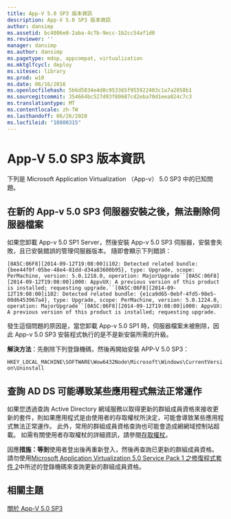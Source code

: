 ```yaml
---
title: App-V 5.0 SP3 版本資訊
description: App-V 5.0 SP3 版本資訊
author: dansimp
ms.assetid: bc4806e0-2aba-4c7b-9ecc-1b2cc54af1d0
ms.reviewer: ''
manager: dansimp
ms.author: dansimp
ms.pagetype: mdop, appcompat, virtualization
ms.mktglfcycl: deploy
ms.sitesec: library
ms.prod: w10
ms.date: 06/16/2016
ms.openlocfilehash: 5b6d5834e4d0c953365f955922403c1a7a2058b1
ms.sourcegitcommit: 354664bc527d93f80687cd2eba70d1eea024c7c3
ms.translationtype: MT
ms.contentlocale: zh-TW
ms.lasthandoff: 06/26/2020
ms.locfileid: "10800315"
---
```

# App-V 5.0 SP3 版本資訊


下列是 Microsoft Application Virtualization （App-v） 5.0 SP3 中的已知問題。

## 在新的 App-v 5.0 SP3 伺服器安裝之後，無法刪除伺服器檔案


如果您卸載 App-v 5.0 SP1 Server，然後安裝 App-v 5.0 SP3 伺服器，安裝會失敗，且已安裝錯誤的管理伺服器版本。 隨即會顯示下列錯誤：

`[0A5C:06F8][2014-09-12T19:08:00]i102: Detected related bundle: {bee44f0f-05be-48e4-81dd-d34a83600b95}, type: Upgrade, scope: PerMachine, version: 5.0.1218.0, operation: MajorUpgrade``[0A5C:06F8][2014-09-12T19:08:00]i000: AppvUX: A previous version of this product is installed; requesting upgrade.``[0A5C:06F8][2014-09-12T19:08:00]i102: Detected related bundle: {e1ca9d65-0ebf-4fd5-98e5-00d6453967a4}, type: Upgrade, scope: PerMachine, version: 5.0.1224.0, operation: MajorUpgrade``[0A5C:06F8][2014-09-12T19:08:00]i000: AppvUX: A previous version of this product is installed; requesting upgrade.`

發生這個問題的原因是，當您卸載 App-v 5.0 SP1 時，伺服器檔案未被刪除，因此 App-v 5.0 SP3 安裝程式執行的是不是新安裝所需的升級。

**解決方法**：先刪除下列登錄機碼，然後再開始安裝 APP-V 5.0 SP3：

`HKEY_LOCAL_MACHINE\SOFTWARE\Wow6432Node\Microsoft\Windows\CurrentVersion\Uninstall`

## 查詢 AD DS 可能導致某些應用程式無法正常運作


如果您透過查詢 Active Directory 網域服務以取得更新的群組成員資格來接收更新的套件，則如果應用程式是由使用者的存取權杖所決定，可能會導致某些應用程式無法正常運作。 此外，常用的群組成員資格查詢也可能會造成網網域控制站超載。 如需有關使用者存取權杖的詳細資訊，請參閱[存取權杖](https://msdn.microsoft.com/library/windows/desktop/aa374909.aspx)。

因應**措施：等到**使用者登出後再重新登入，然後再查詢已更新的群組成員資格。 請勿使用[Microsoft Application Virtualization 5.0 Service Pack 1 之修復程式套件 2](https://support.microsoft.com/kb/2897087)中所述的登錄機碼來查詢更新的群組成員資格。






## 相關主題


[關於 App-V 5.0 SP3](about-app-v-50-sp3.md)

 

 





